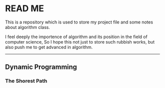 # READ ME

This is a repository which is used to store my project file and some notes about algorithm class.

I feel deeply the importence of algorithm and its position in the field of computer science, So I hope this not just to store such rubbish works, but also push me to  get advanced in algorithm.

---

## Dynamic Programming

### The Shorest Path